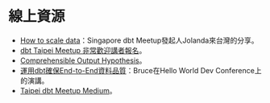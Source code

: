 # 線上資源

- [How to scale data](https://www.youtube.com/watch?v=iBNSEbKnFBI&t=7275s)：Singapore dbt Meetup發起人Jolanda來台灣的分享。
- [dbt Taipei Meetup 非常歡迎講者報名](https://www.notion.so/ijac/c9c1a97c9fcb4553a533183dc62c106a?v=38977028d95a481fb675fbb1fc910c2a)。
- [Comprehensible Output Hypothesis](https://en.wikipedia.org/wiki/Comprehensible_output)。
- [運用dbt確保End-to-End資料品質](https://hwdc.ithome.com.tw/2024/session-page/3248)：Bruce在Hello World Dev Conference上的演講。
- [Taipei dbt Meetup Medium](https://medium.com/dbt-local-taiwan)。